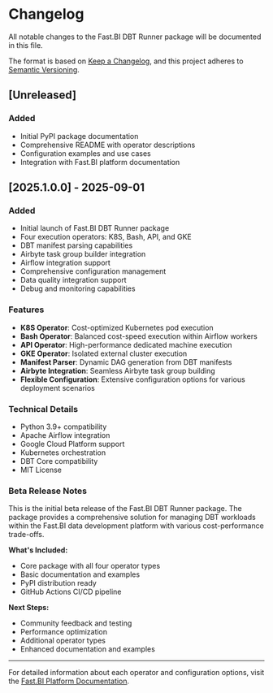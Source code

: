 # Changelog

All notable changes to the Fast.BI DBT Runner package will be documented in this file.

The format is based on [Keep a Changelog](https://keepachangelog.com/en/1.0.0/),
and this project adheres to [Semantic Versioning](https://semver.org/spec/v2.0.0.html).

## [Unreleased]

### Added
- Initial PyPI package documentation
- Comprehensive README with operator descriptions
- Configuration examples and use cases
- Integration with Fast.BI platform documentation

## [2025.1.0.0] - 2025-09-01

### Added
- Initial launch of Fast.BI DBT Runner package
- Four execution operators: K8S, Bash, API, and GKE
- DBT manifest parsing capabilities
- Airbyte task group builder integration
- Airflow integration support
- Comprehensive configuration management
- Data quality integration support
- Debug and monitoring capabilities

### Features
- **K8S Operator**: Cost-optimized Kubernetes pod execution
- **Bash Operator**: Balanced cost-speed execution within Airflow workers
- **API Operator**: High-performance dedicated machine execution
- **GKE Operator**: Isolated external cluster execution
- **Manifest Parser**: Dynamic DAG generation from DBT manifests
- **Airbyte Integration**: Seamless Airbyte task group building
- **Flexible Configuration**: Extensive configuration options for various deployment scenarios

### Technical Details
- Python 3.9+ compatibility
- Apache Airflow integration
- Google Cloud Platform support
- Kubernetes orchestration
- DBT Core compatibility
- MIT License

### Beta Release Notes
This is the initial beta release of the Fast.BI DBT Runner package. The package provides a comprehensive solution for managing DBT workloads within the Fast.BI data development platform with various cost-performance trade-offs.

**What's Included:**
- Core package with all four operator types
- Basic documentation and examples
- PyPI distribution ready
- GitHub Actions CI/CD pipeline

**Next Steps:**
- Community feedback and testing
- Performance optimization
- Additional operator types
- Enhanced documentation and examples

---

For detailed information about each operator and configuration options, visit the [Fast.BI Platform Documentation](https://wiki.fast.bi/en/User-Guide/Data-Orchestration/Data-Model-CICD-Configuration).
